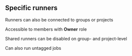 <!-- .slide: id="gitlab_specific_runners" -->

## Specific runners

Runners can also be connected to groups or projects

Accessible to members with **Owner** role

Shared runners can be disabled on group- and project-level

Can also run untagged jobs
